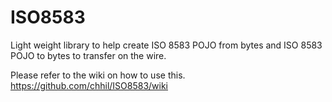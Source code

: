# ISO8583
Light weight library to help create  ISO 8583 POJO from bytes and ISO 8583 POJO to bytes to transfer on the wire.


Please refer to the wiki on how to use this.
https://github.com/chhil/ISO8583/wiki
